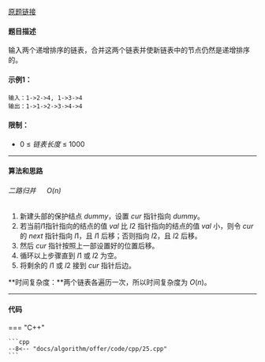 [原题链接](https://leetcode-cn.com/problems/he-bing-liang-ge-pai-xu-de-lian-biao-lcof)

#### 题目描述
输入两个递增排序的链表，合并这两个链表并使新链表中的节点仍然是递增排序的。

#### 示例1：
```
输入：1->2->4, 1->3->4
输出：1->1->2->3->4->4
```

#### 限制：
- $0$ $≤$ *链表长度* $≤$ $1000$

---

#### 算法和思路
###### 二路归并 &emsp; $O(n)$

1. 新建头部的保护结点 $dummy$，设置 $cur$ 指针指向 $dummy$。
2. 若当前$l1$指针指向的结点的值 $val$ 比 $l2$ 指针指向的结点的值 $val$ 小，则令 $cur$ 的 $next$ 指针指向 $l1$，且 $l1$ 后移；否则指向 $l2$，且 $l2$ 后移。
3. 然后 $cur$ 指针按照上一部设置好的位置后移。
4. 循环以上步骤直到 $l1$ 或 $l2$ 为空。
5. 将剩余的 $l1$ 或 $l2$ 接到 $cur$ 指针后边。

**时间复杂度：**两个链表各遍历一次，所以时间复杂度为 $O(n)$。

---

#### 代码

=== "C++"

    ```cpp
    --8<-- "docs/algorithm/offer/code/cpp/25.cpp"
    ```